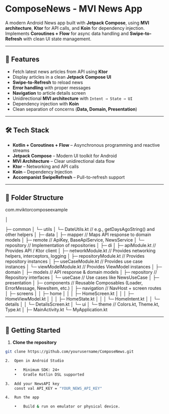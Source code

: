 # ComposeNews - MVI News App

A modern Android News app built with **Jetpack Compose**, using **MVI architecture**, **Ktor** for API calls, and **Koin** for dependency injection.  
Implements **Coroutines + Flow** for async data handling and **Swipe-to-Refresh** with clean UI state management.

---

## 📱 Features
- Fetch latest news articles from API using **Ktor**
- Display articles in a clean **Jetpack Compose UI**
- **Swipe-to-Refresh** to reload news
- **Error handling** with proper messages
- **Navigation** to article details screen
- Unidirectional **MVI architecture** with `Intent → State → UI`
- Dependency injection with **Koin**
- Clean separation of concerns (**Data, Domain, Presentation**)

---

## 🛠 Tech Stack
- **Kotlin + Coroutines + Flow** – Asynchronous programming and reactive streams  
- **Jetpack Compose** – Modern UI toolkit for Android  
- **MVI Architecture** – Clear unidirectional data flow  
- **Ktor** – Networking and API calls  
- **Koin** – Dependency Injection  
- **Accompanist SwipeRefresh** – Pull-to-refresh support  

---

## 📂 Folder Structure
com.mviktorcomposeexample

│

├─ common
│   └─ utils
│       └─ DateUtils.kt        // e.g., getDaysAgoString() and other helpers
│
├─ data
│   ├─ mapper                  // Maps API response to domain models
│   ├─ remote                  // ApiKey, BaseApiService, NewsService
│   └─ repository              // Implementation of repositories
│
├─ di
│   ├─ apiModule.kt            // Provides API / Ktor client
│   ├─ networkModule.kt        // Provides networking helpers, interceptors, logging
│   ├─ repositoryModule.kt     // Provides repository instances
│   ├─ useCaseModule.kt        // Provides use case instances
│   └─ viewModelModule.kt      // Provides ViewModel instances
│
├─ domain
│   ├─ models                  // API response & domain models
│   ├─ repository              // Repository interfaces
│   └─ useCase                  // Use cases like NewsUseCase
│
├─ presentation
│   ├─ components               // Reusable Composables (Loader, ErrorMessage, NewsItem, etc.)
│   ├─ navigation               // NavHost + screen routes
│   ├─ screens
│   │   ├─ home
│   │   │   ├─ HomeScreen.kt
│   │   │   ├─ HomeViewModel.kt
│   │   │   ├─ HomeState.kt
│   │   │   └─ HomeIntent.kt
│   │   └─ details
│   │       └─ DetailsScreen.kt
│   └─ ui
│       └─ theme                // Colors.kt, Theme.kt, Type.kt
│
├─ MainActivity.kt
└─ MyApplication.kt

---

## 🚀 Getting Started

1. **Clone the repository**
```bash
git clone https://github.com/yourusername/ComposeNews.git

2.	Open in Android Studio

	•	Minimum SDK: 24+
	•	Gradle Kotlin DSL supported

3.	Add your NewsAPI key
    const val API_KEY = "YOUR_NEWS_API_KEY"

4.	Run the app

	•	Build & run on emulator or physical device.


